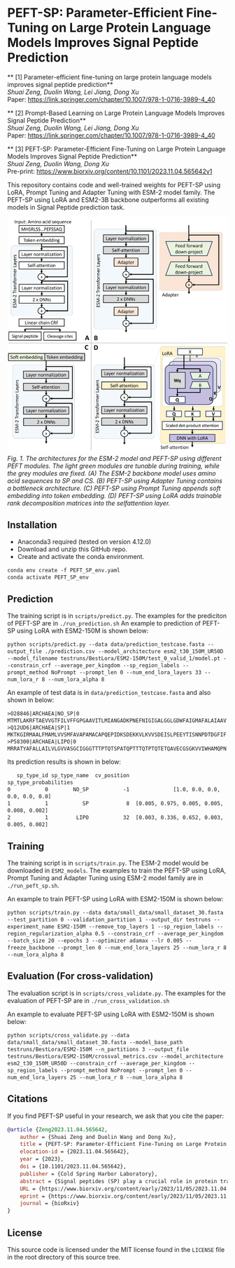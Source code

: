 # PEFT-SP: Parameter-Efficient Fine-Tuning on Large Protein Language Models Improves Signal Peptide Prediction

** [1] Parameter-efficient fine-tuning on large protein language models improves signal peptide prediction** <br>
*Shuai Zeng, Duolin Wang, Lei Jiang, Dong Xu* <br>
Paper: https://link.springer.com/chapter/10.1007/978-1-0716-3989-4_40 <br>

**  [2] Prompt-Based Learning on Large Protein Language Models Improves Signal Peptide Prediction** <br>
*Shuai Zeng, Duolin Wang, Lei Jiang, Dong Xu* <br>
Paper: https://link.springer.com/chapter/10.1007/978-1-0716-3989-4_40 <br>

** [3] PEFT-SP: Parameter-Efficient Fine-Tuning on Large Protein Language Models Improves Signal Peptide Prediction** <br>
*Shuai Zeng, Duolin Wang, Dong Xu* <br>
Pre-print: https://www.biorxiv.org/content/10.1101/2023.11.04.565642v1 <br>


This repository contains code and well-trained weights for PEFT-SP using LoRA, Prompt Tuning and Adapter Tuning with ESM-2 model family.
The PEFT-SP using LoRA and ESM2-3B backbone outperforms all existing models in Signal Peptide prediction task.

![PEFT-SP model](https://raw.githubusercontent.com/shuaizengMU/PEFT-SP/master/figures/PEFP-SP_architecture.png)
*Fig. 1. The architectures for the ESM-2 model and PEFT-SP using different PEFT modules. The light green modules are tunable during training, while the grey modules are fixed. (A) The ESM-2 backbone model uses amino acid sequences to SP and CS. (B) PEFT-SP using Adapter Tuning contains a bottleneck architecture. (C) PEFT-SP using Prompt Tuning appends soft embedding into token embedding. (D) PEFT-SP using LoRA adds trainable rank decomposition matrices into the selfattention layer.*

## Installation
- Anaconda3 required (tested on version 4.12.0)
- Download and unzip this GitHub repo.
- Create and activate the conda environment.
```
conda env create -f PEFT_SP_env.yaml
conda activate PEFT_SP_env
```

## Prediction
The training script is in `scripts/predict.py`. The examples for the prediciton of PEFT-SP are in `./run_prediction.sh`
An example to prediction of PEFT-SP using LoRA with ESM2-150M is shown below:
```
python scripts/predict.py --data data/prediction_testcase.fasta --output_file ./prediction.csv --model_architecture esm2_t30_150M_UR50D --model_filename testruns/BestLora/ESM2-150M/test_0_valid_1/model.pt --constrain_crf --average_per_kingdom --sp_region_labels --prompt_method NoPrompt --prompt_len 0 --num_end_lora_layers 33 --num_lora_r 8 --num_lora_alpha 8
```

An example of test data is in `data/prediction_testcase.fasta` and also shown in below:
```
>O28846|ARCHAEA|NO_SP|0
MTMTLAKRFTAEVVGTFILVFFGPGAAVITLMIANGADKPNEFNIGIGALGGLGDWFAIGMAFALAIAAV
>Q12UD6|ARCHAEA|SP|1
MKTKGIRMAALFMAMLVVSMFAVAPAMACAPQEPIDKSDEKKVLKVVSDEISLPEEYTISNNPDTDGFIF
>P58300|ARCHAEA|LIPO|0
MRRATYAFALLAILVLGVVASGCIGGGTTTPTQTSPATQPTTTQTPTQTETQAVECGSGKVVIWHAMQPN
``` 

Its prediction results is shown in below:
```
   sp_type_id sp_type_name  cv_position                       sp_type_probabilities
0           0        NO_SP           -1              [1.0, 0.0, 0.0, 0.0, 0.0, 0.0]
1           1           SP            8  [0.005, 0.975, 0.005, 0.005, 0.008, 0.002]
2           1         LIPO           32  [0.003, 0.336, 0.652, 0.003, 0.005, 0.002]
```



## Training
The training script is in `scripts/train.py`. The ESM-2 model would be downloaded in `ESM2_models`. The examples to train the PEFT-SP using LoRA, Prompt Tuning and Adapter Tuning using ESM-2 model family are in `./run_peft_sp.sh`. 

An example to train PEFT-SP using LoRA with ESM2-150M is shown below:
```
python scripts/train.py --data data/small_data/small_dataset_30.fasta --test_partition 0 --validation_partition 1 --output_dir testruns --experiment_name ESM2-150M --remove_top_layers 1 --sp_region_labels --region_regularization_alpha 0.5 --constrain_crf --average_per_kingdom --batch_size 20 --epochs 3 --optimizer adamax --lr 0.005 --freeze_backbone --prompt_len 0 --num_end_lora_layers 25 --num_lora_r 8 --num_lora_alpha 8
```

## Evaluation (For cross-validation)
The evaluation script is in `scripts/cross_validate.py`. The examples for the evaluation of PEFT-SP are in `./run_cross_validation.sh`

An example to evaluate PEFT-SP using LoRA with ESM2-150M is shown below:
```
python scripts/cross_validate.py --data data/small_data/small_dataset_30.fasta --model_base_path testruns/BestLora/ESM2-150M --n_partitions 3 --output_file testruns/BestLora/ESM2-150M/crossval_metrics.csv --model_architecture esm2_t30_150M_UR50D --constrain_crf --average_per_kingdom --sp_region_labels --prompt_method NoPrompt --prompt_len 0 --num_end_lora_layers 25 --num_lora_r 8 --num_lora_alpha 8
```


## Citations <a name="citations"></a>
If you find PEFT-SP useful in your research, we ask that you cite the paper:

```bibtex
@article {Zeng2023.11.04.565642,
	author = {Shuai Zeng and Duolin Wang and Dong Xu},
	title = {PEFT-SP: Parameter-Efficient Fine-Tuning on Large Protein Language Models Improves Signal Peptide Prediction},
	elocation-id = {2023.11.04.565642},
	year = {2023},
	doi = {10.1101/2023.11.04.565642},
	publisher = {Cold Spring Harbor Laboratory},
	abstract = {Signal peptides (SP) play a crucial role in protein translocation in cells. The development of large protein language models (PLMs) provides a new opportunity for SP prediction, especially for the categories with limited annotated data. We present a Parameter-Efficient Fine-Tuning (PEFT) framework for SP predic- tion, PEFT-SP, to effectively utilize pre-trained PLMs. We implanted low-rank adaptation (LoRA) into ESM- 2 models to better leverage the protein sequence evolutionary knowledge of PLMs. Experiments show that PEFT-SP using LoRA enhances state-of-the-art results, leading to a maximum MCC2 gain of 0.372 for SPs with small training samples and an overall MCC2 gain of 0.048. Furthermore, we also employed two other PEFT methods, i.e., Prompt Tunning and Adapter Tuning, into ESM-2 for SP prediction. More elaborate ex- periments show that PEFT-SP using Adapter Tuning can also improve the state-of-the-art results with up to 0.202 MCC2 gain for SPs with small training samples and an overall MCC2 gain of 0.030. LoRA requires fewer computing resources and less memory compared to Adapter, making it possible to adapt larger and more powerful protein models for SP prediction.Competing Interest StatementThe authors have declared no competing interest.},
	URL = {https://www.biorxiv.org/content/early/2023/11/05/2023.11.04.565642},
	eprint = {https://www.biorxiv.org/content/early/2023/11/05/2023.11.04.565642.full.pdf},
	journal = {bioRxiv}
}
```

## License <a name="license"></a>

This source code is licensed under the MIT license found in the `LICENSE` file
in the root directory of this source tree.
